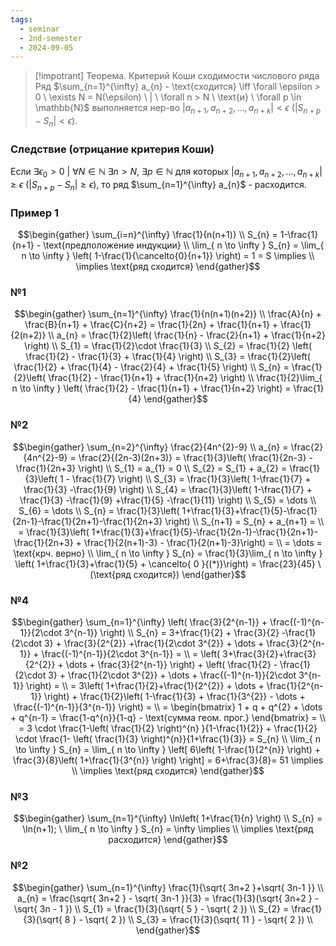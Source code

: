 ```yaml
---
tags:
  - seminar
  - 2nd-semester
  - 2024-09-05
---
```

> [!impotrant] Теорема. Критерий Коши сходимости числового ряда
> Ряд $\sum_{n=1}^{\infty} a_{n} - \text{сходится} \iff \forall \epsilon > 0 \ \exists N = N(\epsilon) \ | \ \forall n > N \ \text{и} \ \forall p \in \mathbb{N}$ выполняется нер-во $|a_{n+1}, a_{n+2}, \dots, a_{n+k}| < \epsilon \ (|S_{n+p} - S_{n}| < \epsilon)$.

### Следствие (отрицание критерия Коши)

Если $\exists\epsilon_{0} > 0 \ | \ \forall N \in \mathbb{N} \ \exists n > N, \ \exists p \in \mathbb{N}$ для которых $|a_{n+1}, a_{n+2}, \dots, a_{n+k}| \geq \epsilon \ (|S_{n+p} - S_{n}| \geq \epsilon)$, то ряд $\sum_{n=1}^{\infty} a_{n}$ - расходится.

### Пример 1

$$\begin{gather}
\sum_{i=n}^{\infty} \frac{1}{n(n+1)} \\
S_{n} = 1-\frac{1}{n+1} - \text{предположение индукции} \\
\lim_{ n \to \infty } S_{n} = \lim_{ n \to \infty } \left( 1-\frac{1}{\cancelto{0}{n+1}} \right) = 1 = S \implies \\
\implies \text{ряд сходится}
\end{gather}$$

### №1

$$\begin{gather}
\sum_{n=1}^{\infty} \frac{1}{n(n+1)(n+2)} \\
\frac{A}{n} + \frac{B}{n+1} + \frac{C}{n+2} = \frac{1}{2n} + \frac{1}{n+1} + \frac{1}{2(n+2)} \\
a_{n} = \frac{1}{2}\left( \frac{1}{n} - \frac{2}{n+1} + \frac{1}{n+2} \right) \\
S_{1} = \frac{1}{2}\cdot \frac{1}{3} \\
S_{2} = \frac{1}{2} \left( \frac{1}{2} - \frac{1}{3} + \frac{1}{4} \right) \\
S_{3} = \frac{1}{2}\left( \frac{1}{2} + \frac{1}{4} - \frac{2}{4} + \frac{1}{5} \right) \\
S_{n} = \frac{1}{2}\left( \frac{1}{2} - \frac{1}{n+1} + \frac{1}{n+2} \right) \\
\frac{1}{2}\lim_{ n \to \infty } \left( \frac{1}{2} - \frac{1}{n+1} + \frac{1}{n+2} \right) = \frac{1}{4}
\end{gather}$$

### №2

$$\begin{gather}
\sum_{n=2}^{\infty} \frac{2}{4n^{2}-9} \\
a_{n} = \frac{2}{4n^{2}-9} = \frac{2}{(2n-3)(2n+3)} = \frac{1}{3}\left( \frac{1}{2n-3} - \frac{1}{2n+3} \right) \\
S_{1} = a_{1} = 0 \\
S_{2} = S_{1} + a_{2} = \frac{1}{3}\left( 1 - \frac{1}{7} \right) \\
S_{3} = \frac{1}{3}\left( 1-\frac{1}{7} + \frac{1}{3} -\frac{1}{9} \right) \\
S_{4} = \frac{1}{3}\left( 1-\frac{1}{7} + \frac{1}{3} -\frac{1}{9} +\frac{1}{5} -\frac{1}{11} \right) \\
S_{5} = \dots \\
S_{6} = \dots \\
S_{n} = \frac{1}{3}\left( 1+\frac{1}{3}+\frac{1}{5}-\frac{1}{2n-1}-\frac{1}{2n+1}-\frac{1}{2n+3} \right) \\
S_{n+1} = S_{n} + a_{n+1} = \\
= \frac{1}{3}\left( 1+\frac{1}{3}+\frac{1}{5}-\frac{1}{2n-1}-\frac{1}{2n+1}-\frac{1}{2n+3} + \frac{1}{2(n+1)-3} - \frac{1}{2(n+1)-3}\right) = \\
= \dots = \text{крч. верно} \\
\lim_{ n \to \infty } S_{n} = \frac{1}{3}\lim_{ n \to \infty } \left( 1+\frac{1}{3}+\frac{1}{5} + \cancelto{ 0 }{(*)}\right) = \frac{23}{45} \ (\text{ряд сходится})
\end{gather}$$ 
### №4

$$\begin{gather}
\sum_{n=1}^{\infty} \left( \frac{3}{2^{n-1}} + \frac{(-1)^{n-1}}{2\cdot 3^{n-1}} \right) \\
S_{n} = 3+\frac{1}{2} + \frac{3}{2} -\frac{1}{2\cdot 3} + \frac{3}{2^{2}} +\frac{1}{2\cdot 3^{2}} + \dots + \frac{3}{2^{n-1}} + \frac{(-1)^{n-1}}{2\cdot 3^{n-1}} = \\
= \left( 3+\frac{3}{2}+\frac{3}{2^{2}} + \dots + \frac{3}{2^{n-1}} \right) + \left( \frac{1}{2} - \frac{1}{2\cdot 3} + \frac{1}{2\cdot 3^{2}} + \dots + \frac{(-1)^{n-1}}{2\cdot 3^{n-1}} \right) = \\
= 3\left( 1+\frac{1}{2}+\frac{1}{2^{2}} + \dots + \frac{1}{2^{n-1}} \right)  + \frac{1}{2}\left( 1-\frac{1}{3} + \frac{1}{3^{2}} - \dots + \frac{(-1)^{n-1}}{3^{n-1}} \right) = \\
= \begin{bmatrix}
1 + q + q^{2} + \dots + q^{n-1} = \frac{1-q^{n}}{1-q} - \text{сумма геом. прог.}
\end{bmatrix} = \\
= 3 \cdot \frac{1-\left( \frac{1}{2} \right)^{n} }{1-\frac{1}{2}} + \frac{1}{2} \cdot \frac{1- \left( \frac{1}{3} \right)^{n}}{1+\frac{1}{3}} = S_{n} \\
\lim_{ n \to \infty } S_{n} = \lim_{ n \to \infty } \left[ 6\left( 1-\frac{1}{2^{n}} \right) + \frac{3}{8}\left( 1+\frac{1}{3^{n}} \right) \right] = 6+\frac{3}{8}= 51 \implies \\
\implies \text{ряд сходится}
\end{gather}$$

### №3

$$\begin{gather}
\sum_{n=1}^{\infty} \ln\left( 1+\frac{1}{n} \right) \\
S_{n} = \ln(n+1); \ \lim_{ n \to \infty } S_{n} = \infty \implies \\
\implies \text{ряд расходится}
\end{gather}$$

### №2

$$\begin{gather}
\sum_{n=1}^{\infty} \frac{1}{\sqrt{ 3n+2 }+\sqrt{ 3n-1 }} \\
a_{n} = \frac{\sqrt{ 3n+2 } - \sqrt{ 3n-1 }}{3} = \frac{1}{3}(\sqrt{ 3n+2 } - \sqrt{ 3n - 1 }) \\
S_{1} = \frac{1}{3}(\sqrt{ 5 } - \sqrt{ 2 }) \\
S_{2} = \frac{1}{3}(\sqrt{ 8 } - \sqrt{ 2 }) \\
S_{3} = \frac{1}{3}(\sqrt{ 11 } - \sqrt{ 2 }) \\
\end{gather}$$